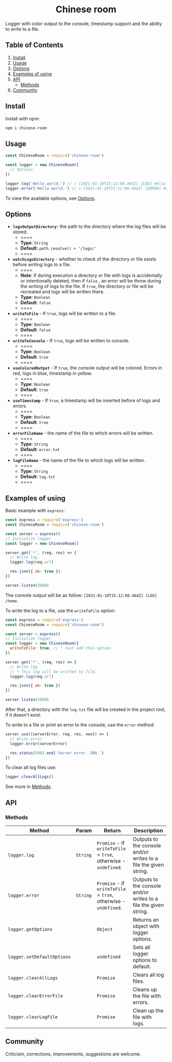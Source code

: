<h1 align="center">Chinese room</h1>

Logger with color output to the console, timestamp support and the ability to write to a file.

## Table of Contents

1. [Install](#install)
2. [Usage](#usage)
3. [Options](#options)
4. [Examples of using](#examples-of-using)
5. [API](#api)
   - [Methods](#methods)
6. [Community](#community)

## Install

Install with npm:

```bash
npm i chinese-room
```

## Usage

```javascript
const ChineseRoom = require('chinese-room')

const logger = new ChineseRoom({
  // Options
})

logger.log('Hello world.') // > [2021-01-10T15:12:08.464Z] [LOG] Hello world.
logger.error('Hello world.') // > [2021-01-10T15:12:08.464Z] [ERROR] Hello world.
```

To view the available options, see [Options](#options).

## Options

- **`logsOutputDirectory`**- the path to the directory where the log files will be stored.
  - ====
  - **Type**: `String`
  - **Default:** `path.resolve() + '/logs/'`
  - ====
- **`watchLogsDirectory`** - whether to check of the directory or file exists before writing logs to a file.
  - ====
  - **Note**: If during execution a directory or file with logs is accidentally or intentionally deleted, then if 	                     `false` , an error will be throw during the writing of logs to the file. If `true`, the directory or file will be recreated and logs will be written there.
  - **Type**: `Boolean`
  - **Default**: `false`
  - ====
- **`writeToFile`** - If `true`, logs will be written to a file.
  - ====
  - **Type**: `Boolean`
  - **Default**: `false`
  - ====
- **`writeToConsole`** - If `true`, logs will be written to console.
  - ====
  - **Type**: `Boolean`
  - **Default**: `true`
  - ====
- **`useColoredOutput`** - If `true`, the console output will be colored. Errors in red, logs in blue, timestamp in yellow.
  - ====
  - **Type**: `Boolean`
  - **Default**: `true`
  - ====
- **`useTimestamp`** - If `true`, a timestamp will be inserted before of logs and errors.
   - ====
   - **Type**: `Boolean`
   - **Default**: `true`
   - ====
- **`errorFileName`** - the name of the file to which errors will be written.
  - ====
  - **Type**: `String`
  - **Default**: `error.txt`
  - ====
- **`logFileName`** - the name of the file to which logs will be written.
  - ====
  - **Type**: `String`
  - **Default**: `log.txt`
  - ====

## Examples of using

Basic example with `express`:
```javascript
const express = require('express')
const ChineseRoom = require('chinese-room')

const server = express()
// Initialize logger
const logger = new ChineseRoom()

server.get('*', (req, res) => {
  // Write log
  logger.log(req.url)

  res.json({ ok: true })
})

server.listen(3000)
```

The console output will be as follow: `[2021-01-10T15:12:08.464Z] [LOG] /home`.

To write the log to a file, use the `writeToFile` option:

```javascript
const express = require('express')
const ChineseRoom = require('chinese-room')

const server = express()
// Initialize logger
const logger = new ChineseRoom({
  writeToFile: true, // * Just add this option
})

server.get('*', (req, res) => {
  // Write log
  // * This log will be written to file.
  logger.log(req.url)

  res.json({ ok: true })
})

server.listen(3000)
```
After that, a directory with the `log.txt` file will be created in the project root, if it doesn't exist.

To write to a file or print an error to the console, use the `error` method:

```javascript
server.use((serverError, req, res, next) => {
  // Write error
  logger.error(serverError)

  res.status(500).end('Server error. 500.')
})
```

To clear all log files use:

```javascript
logger.clearAllLogs()
```

See more in [Methods](#methods).

## API

### Methods

| Method | Param | Return  | Description |
| --- | ---| --- | --- |
| `logger.log` | `String` | `Promise` - if `writeToFile` = `true`, otherwise - `undefined`. | Outputs to the console and/or writes to a file the given string.
| `logger.error` | `String` | `Promise` - if `writeToFile` = `true`, otherwise - `undefined`. | Outputs to the console and/or writes to a file the given string.
| `logger.getOptions` | | `Object` | Returns an object with logger options.
| `logger.setDefaultOptions` | | `undefined` | Sets all logger options to default.
| `logger.clearAllLogs` | | `Promise` | Clears all log files.
| `logger.clearErrorFile` | | `Promise` | Cleans up the file with errors.
| `logger.clearLogFile` | | `Promise` | Clean up the file with logs.

## Community

Criticism, corrections, improvements, suggestions are welcome.
